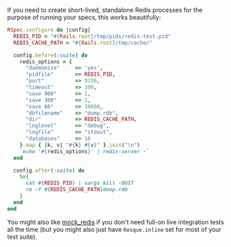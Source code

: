 If you need to create short-lived, standalone Redis processes for the purpose of running your specs, this works beautifully:

```ruby
RSpec.configure do |config|
  REDIS_PID = "#{Rails.root}/tmp/pids/redis-test.pid"
  REDIS_CACHE_PATH = "#{Rails.root}/tmp/cache/"

  config.before(:suite) do
    redis_options = {
      "daemonize"     => 'yes',
      "pidfile"       => REDIS_PID,
      "port"          => 9736,
      "timeout"       => 300,
      "save 900"      => 1,
      "save 300"      => 1,
      "save 60"       => 10000,
      "dbfilename"    => "dump.rdb",
      "dir"           => REDIS_CACHE_PATH,
      "loglevel"      => "debug",
      "logfile"       => "stdout",
      "databases"     => 16
    }.map { |k, v| "#{k} #{v}" }.join("\n")
    `echo '#{redis_options}' | redis-server -`
  end

  config.after(:suite) do
    %x{
      cat #{REDIS_PID} | xargs kill -QUIT
      rm -f #{REDIS_CACHE_PATH}dump.rdb
    }
  end
end
```

You might also like [mock_redis](https://github.com/causes/mock_redis) if you don't need full-on live integration tests all the time (but you might also just have `Resque.inline` set for most of your test suite).